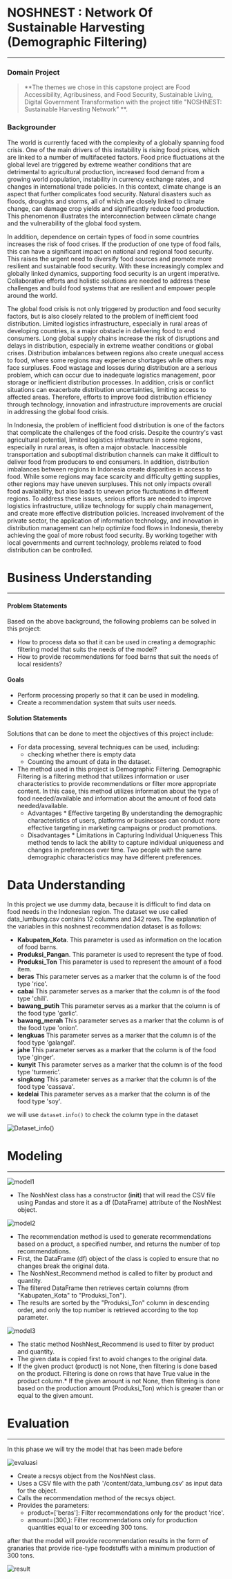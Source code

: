 

# NOSHNEST : Network Of Sustainable Harvesting (Demographic Filtering)
---
### Domain Project

> **The themes we chose in this capstone project are Food Accessibility, Agribusiness, and Food Security, Sustainable Living, Digital Government Transformation with the project title "NOSHNEST: Sustainable Harvesting Network”
**.

### Backgrounder

The world is currently faced with the complexity of a globally spanning food crisis. One of the main drivers of this instability is rising food prices, which are linked to a number of multifaceted factors. Food price fluctuations at the global level are triggered by extreme weather conditions that are detrimental to agricultural production, increased food demand from a growing world population, instability in currency exchange rates, and changes in international trade policies.
In this context, climate change is an aspect that further complicates food security. Natural disasters such as floods, droughts and storms, all of which are closely linked to climate change, can damage crop yields and significantly reduce food production. This phenomenon illustrates the interconnection between climate change and the vulnerability of the global food system.

In addition, dependence on certain types of food in some countries increases the risk of food crises. If the production of one type of food fails, this can have a significant impact on national and regional food security. This raises the urgent need to diversify food sources and promote more resilient and sustainable food security.
With these increasingly complex and globally linked dynamics, supporting food security is an urgent imperative. Collaborative efforts and holistic solutions are needed to address these challenges and build food systems that are resilient and empower people around the world.

The global food crisis is not only triggered by production and food security factors, but is also closely related to the problem of inefficient food distribution. Limited logistics infrastructure, especially in rural areas of developing countries, is a major obstacle in delivering food to end consumers. Long global supply chains increase the risk of disruptions and delays in distribution, especially in extreme weather conditions or global crises. Distribution imbalances between regions also create unequal access to food, where some regions may experience shortages while others may face surpluses. Food wastage and losses during distribution are a serious problem, which can occur due to inadequate logistics management, poor storage or inefficient distribution processes. In addition, crisis or conflict situations can exacerbate distribution uncertainties, limiting access to affected areas. Therefore, efforts to improve food distribution efficiency through technology, innovation and infrastructure improvements are crucial in addressing the global food crisis.

In Indonesia, the problem of inefficient food distribution is one of the factors that complicate the challenges of the food crisis. Despite the country's vast agricultural potential, limited logistics infrastructure in some regions, especially in rural areas, is often a major obstacle. Inaccessible transportation and suboptimal distribution channels can make it difficult to deliver food from producers to end consumers. In addition, distribution imbalances between regions in Indonesia create disparities in access to food. While some regions may face scarcity and difficulty getting supplies, other regions may have uneven surpluses. This not only impacts overall food availability, but also leads to uneven price fluctuations in different regions. To address these issues, serious efforts are needed to improve logistics infrastructure, utilize technology for supply chain management, and create more effective distribution policies. Increased involvement of the private sector, the application of information technology, and innovation in distribution management can help optimize food flows in Indonesia, thereby achieving the goal of more robust food security. By working together with local governments and current technology, problems related to food distribution can be controlled.


# Business Understanding
---
#### Problem Statements
Based on the above background, the following problems can be solved in this project:

- How to process data so that it can be used in creating a demographic filtering model that suits the needs of the model?
- How to provide recommendations for food barns that suit the needs of local residents?

#### Goals
- Perform processing properly so that it can be used in modeling.
- Create a recommendation system that suits user needs.

#### Solution Statements
Solutions that can be done to meet the objectives of this project include:
* For data processing, several techniques can be used, including:
    * checking whether there is empty data 
    * Counting the amount of data in the dataset.
* The method used in this project is Demographic Filtering. Demographic Filtering is a filtering method that utilizes information or user characteristics to provide recommendations or filter more appropriate content. In this case, this method utilizes information about the type of food needed/available and information about the amount of food data needed/available.
  * Advantages
        * Effective targeting
        By understanding the demographic characteristics of users, platforms or businesses can conduct more effective targeting in marketing campaigns or product promotions.
  * Disadvantages
        * Limitations in Capturing Individual Uniqueness
       This method tends to lack the ability to capture individual uniqueness and changes in preferences over time. Two people with the same demographic characteristics may have different preferences.

# Data Understanding
In this project we use dummy data, because it is difficult to find data on food needs in the Indonesian region. The dataset we use called data_lumbung.csv contains 12 columns and 342 rows. The explanation of the variables in this noshnest recommendation dataset is as follows:
- **Kabupaten_Kota**. This parameter is used as information on the location of food barns.
- **Produksi_Pangan**. This parameter is used to represent the type of food.
- **Produksi_Ton** This parameter is used to represent the amount of a food item.
- **beras** This parameter serves as a marker that the column is of the food type 'rice'.
- **cabai** This parameter serves as a marker that the column is of the food type 'chili'.
- **bawang_putih** This parameter serves as a marker that the column is of the food type 'garlic'.
- **bawang_merah** This parameter serves as a marker that the column is of the food type 'onion'.
- **lengkuas** This parameter serves as a marker that the column is of the food type 'galangal'.
- **jahe** This parameter serves as a marker that the column is of the food type 'ginger'.
- **kunyit** This parameter serves as a marker that the column is of the food type 'turmeric'.
- **singkong** This parameter serves as a marker that the column is of the food type 'cassava'.
- **kedelai** This parameter serves as a marker that the column is of the food type 'soy'.

we will use ```dataset.info()``` to check the column type in the dataset

![Dataset_info()](models/dataset.info().png)

# Modeling
---

![model1](models/model1.png)
* The NoshNest class has a constructor (__init__) that will read the CSV file using Pandas and store it as a df (DataFrame) attribute of the NoshNest object.

![model2](models/model2.png)
* The recommendation method is used to generate recommendations based on a product, a specified number, and returns the number of top recommendations.
* First, the DataFrame (df) object of the class is copied to ensure that no changes break the original data.
* The NoshNest_Recommend method is called to filter by product and quantity.
* The filtered DataFrame then retrieves certain columns (from "Kabupaten_Kota" to "Produksi_Ton").
* The results are sorted by the "Produksi_Ton" column in descending order, and only the top number is retrieved according to the top parameter.

![model3](models/model3.png)
* The static method NoshNest_Recommend is used to filter by product and quantity.
* The given data is copied first to avoid changes to the original data.
* If the given product (product) is not None, then filtering is done based on the product. Filtering is done on rows that have True value in the product column.* If the given amount is not None, then filtering is done based on the production amount (Produksi_Ton) which is greater than or equal to the given amount.


# Evaluation
---
In this phase we will try the model that has been made before 

![evaluasi](models/evaluasi.png)
* Create a recsys object from the NoshNest class.
* Uses a CSV file with the path '/content/data_lumbung.csv' as input data for the object.
* Calls the recommendation method of the recsys object.
* Provides the parameters:
    * product=['beras']: Filter recommendations only for the product 'rice'.
    * amount=(300,): Filter recommendations only for production quantities equal to or exceeding 300 tons.

after that the model will provide recommendation results in the form of granaries that provide rice-type foodstuffs with a minimum production of 300 tons.

![result](models/result.png)
 
